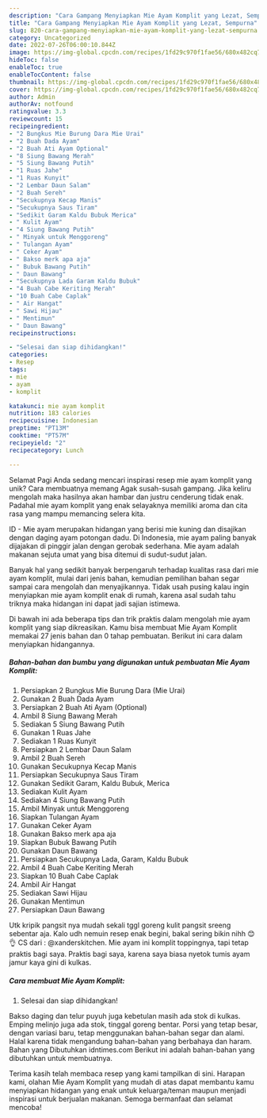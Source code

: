 ```yaml
---
description: "Cara Gampang Menyiapkan Mie Ayam Komplit yang Lezat, Sempurna"
title: "Cara Gampang Menyiapkan Mie Ayam Komplit yang Lezat, Sempurna"
slug: 820-cara-gampang-menyiapkan-mie-ayam-komplit-yang-lezat-sempurna
category: Uncategorized
date: 2022-07-26T06:00:10.844Z
image: https://img-global.cpcdn.com/recipes/1fd29c970f1fae56/680x482cq70/mie-ayam-komplit-foto-resep-utama.jpg
hideToc: false
enableToc: true
enableTocContent: false
thumbnail: https://img-global.cpcdn.com/recipes/1fd29c970f1fae56/680x482cq70/mie-ayam-komplit-foto-resep-utama.jpg
cover: https://img-global.cpcdn.com/recipes/1fd29c970f1fae56/680x482cq70/mie-ayam-komplit-foto-resep-utama.jpg
author: Admin
authorAv: notfound
ratingvalue: 3.3
reviewcount: 15
recipeingredient:
- "2 Bungkus Mie Burung Dara Mie Urai"
- "2 Buah Dada Ayam"
- "2 Buah Ati Ayam Optional"
- "8 Siung Bawang Merah"
- "5 Siung Bawang Putih"
- "1 Ruas Jahe"
- "1 Ruas Kunyit"
- "2 Lembar Daun Salam"
- "2 Buah Sereh"
- "Secukupnya Kecap Manis"
- "Secukupnya Saus Tiram"
- "Sedikit Garam Kaldu Bubuk Merica"
- " Kulit Ayam"
- "4 Siung Bawang Putih"
- " Minyak untuk Menggoreng"
- " Tulangan Ayam"
- " Ceker Ayam"
- " Bakso merk apa aja"
- " Bubuk Bawang Putih"
- " Daun Bawang"
- "Secukupnya Lada Garam Kaldu Bubuk"
- "4 Buah Cabe Keriting Merah"
- "10 Buah Cabe Caplak"
- " Air Hangat"
- " Sawi Hijau"
- " Mentimun"
- " Daun Bawang"
recipeinstructions:

- "Selesai dan siap dihidangkan!"
categories:
- Resep
tags:
- mie
- ayam
- komplit

katakunci: mie ayam komplit 
nutrition: 183 calories
recipecuisine: Indonesian
preptime: "PT13M"
cooktime: "PT57M"
recipeyield: "2"
recipecategory: Lunch

---
```



Selamat Pagi Anda sedang mencari inspirasi resep mie ayam komplit yang unik? Cara membuatnya memang Agak susah-susah gampang. Jika keliru mengolah maka hasilnya akan hambar dan justru cenderung tidak enak. Padahal mie ayam komplit yang enak selayaknya memiliki aroma dan cita rasa yang mampu memancing selera kita.


ID - Mie ayam merupakan hidangan yang berisi mie kuning dan disajikan dengan daging ayam potongan dadu. Di Indonesia, mie ayam paling banyak dijajakan di pinggir jalan dengan gerobak sederhana. Mie ayam adalah makanan sejuta umat yang bisa ditemui di sudut-sudut jalan.

Banyak hal yang sedikit banyak berpengaruh terhadap kualitas rasa dari mie ayam komplit, mulai dari jenis bahan, kemudian pemilihan bahan segar sampai cara mengolah dan menyajikannya. Tidak usah pusing kalau ingin menyiapkan mie ayam komplit enak di rumah, karena asal sudah tahu triknya maka hidangan ini dapat jadi sajian istimewa.


Di bawah ini ada beberapa tips dan trik praktis dalam mengolah mie ayam komplit yang siap dikreasikan. Kamu bisa membuat Mie Ayam Komplit memakai 27 jenis bahan dan 0 tahap pembuatan. Berikut ini cara dalam menyiapkan hidangannya.

<!--inarticleads1-->

##### Bahan-bahan dan bumbu yang digunakan untuk pembuatan Mie Ayam Komplit:

1. Persiapkan 2 Bungkus Mie Burung Dara (Mie Urai)
1. Gunakan 2 Buah Dada Ayam
1. Persiapkan 2 Buah Ati Ayam (Optional)
1. Ambil 8 Siung Bawang Merah
1. Sediakan 5 Siung Bawang Putih
1. Gunakan 1 Ruas Jahe
1. Sediakan 1 Ruas Kunyit
1. Persiapkan 2 Lembar Daun Salam
1. Ambil 2 Buah Sereh
1. Gunakan Secukupnya Kecap Manis
1. Persiapkan Secukupnya Saus Tiram
1. Gunakan Sedikit Garam, Kaldu Bubuk, Merica
1. Sediakan  Kulit Ayam
1. Sediakan 4 Siung Bawang Putih
1. Ambil  Minyak untuk Menggoreng
1. Siapkan  Tulangan Ayam
1. Gunakan  Ceker Ayam
1. Gunakan  Bakso merk apa aja
1. Siapkan  Bubuk Bawang Putih
1. Gunakan  Daun Bawang
1. Persiapkan Secukupnya Lada, Garam, Kaldu Bubuk
1. Ambil 4 Buah Cabe Keriting Merah
1. Siapkan 10 Buah Cabe Caplak
1. Ambil  Air Hangat
1. Sediakan  Sawi Hijau
1. Gunakan  Mentimun
1. Persiapkan  Daun Bawang


Utk kripik pangsit nya mudah sekali tggl goreng kulit pangsit sreeng sebentar aja. Kalo udh nemuin resep enak begini, bakal sering bikin nihh 😊👌 CS dari : @xanderskitchen. Mie ayam ini komplit toppingnya, tapi tetap praktis bagi saya. Praktis bagi saya, karena saya biasa nyetok tumis ayam jamur kaya gini di kulkas. 

<!--inarticleads2-->

##### Cara membuat Mie Ayam Komplit:


1. Selesai dan siap dihidangkan!

Bakso daging dan telur puyuh juga kebetulan masih ada stok di kulkas. Emping melinjo juga ada stok, tinggal goreng bentar. Porsi yang tetap besar, dengan variasi baru, tetap menggunakan bahan-bahan segar dan alami. Halal karena tidak mengandung bahan-bahan yang berbahaya dan haram. Bahan yang Dibutuhkan idntimes.com Berikut ini adalah bahan-bahan yang dibutuhkan untuk membuatnya. 

Terima kasih telah membaca resep yang kami tampilkan di sini. Harapan kami, olahan Mie Ayam Komplit yang mudah di atas dapat membantu kamu menyiapkan hidangan yang enak untuk keluarga/teman maupun menjadi inspirasi untuk berjualan makanan. Semoga bermanfaat dan selamat mencoba!
